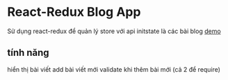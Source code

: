 # React-Redux Blog App
Sử dụng react-redux để quản lý store với api initstate là các bài blog
[demo](https://ex2-maiviethung-seta.netlify.app/)
## tính năng
hiển thị bài viết
add bài viết mới
validate khi thêm bài mới (cả 2 để require)


